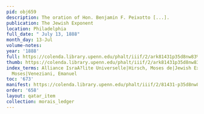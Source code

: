 ```yaml
---
pid: obj659
description: The oration of Hon. Benjamin F. Peixotto [...].
publication: The Jewish Exponent
location: Philadelphia
full_date: " July 13, 1888"
month_day: 13-Jul
volume-notes:
year: '1888'
full: https://colenda.library.upenn.edu/phalt/iiif/2/ark81431p35d8nw83%2FSHA256E-s7190398--88425c721d9dc9eec71c8de329d1842fce4acf2fe187fec53f0ccceb279cc384.jpeg/full/3500,/0/default.jpg
thumb: https://colenda.library.upenn.edu/phalt/iiif/2/ark81431p35d8nw83%2FSHA256E-s7190398--88425c721d9dc9eec71c8de329d1842fce4acf2fe187fec53f0ccceb279cc384.jpeg/full/!200,200/0/default.jpg
index_terms: Alliance IsraA?lite Universelle|Hirsch, Moses de|Jewish Exponent (Philadelphia)|Montefiore,
  Moses|Veneziani, Emanuel
toc: '673'
manifest: https://colenda.library.upenn.edu/phalt/iiif/2/81431-p35d8nw83/manifest
order: '658'
layout: qatar_item
collection: morais_ledger
---
```

